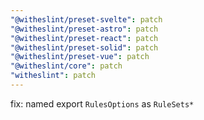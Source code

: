 ```yaml
---
"@witheslint/preset-svelte": patch
"@witheslint/preset-astro": patch
"@witheslint/preset-react": patch
"@witheslint/preset-solid": patch
"@witheslint/preset-vue": patch
"@witheslint/core": patch
"witheslint": patch
---
```


fix: named export `RulesOptions` as `RuleSets*`
